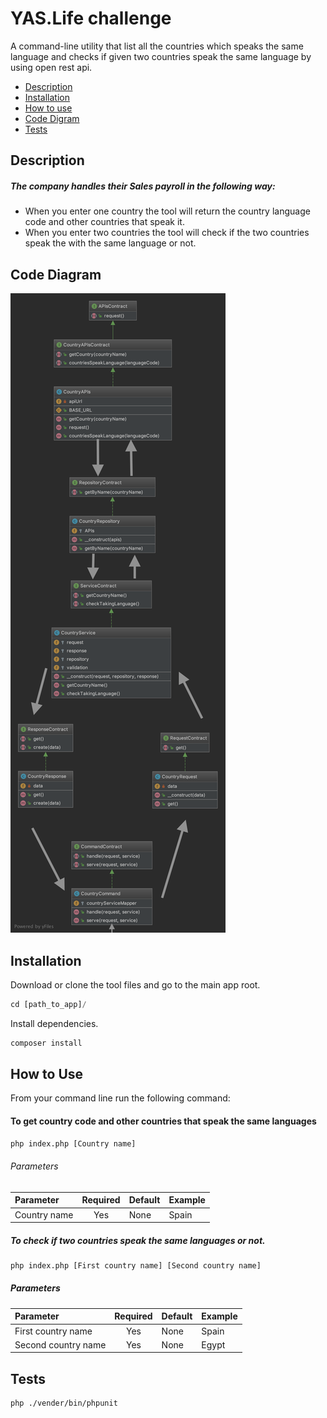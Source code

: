 # YAS.Life challenge

A command-line utility that list all the countries which speaks the same language and checks if given two countries speak the same language by using open rest api.

- [Description](#description)
- [Installation](#installation)
- [How to use](#how-to-use)
- [Code Digram](#code-diagram)
- [Tests](#tests)

## Description

##### The company handles their Sales payroll in the following way:

- When you enter one country the tool will return the country language code and other countries that speak it.
- When you enter two countries the tool will check if the two countries speak the with the same language or not.

## Code Diagram

![](images/diagram.png)

## Installation
Download or clone the tool files and go to the main app root.

```php
cd [path_to_app]/
```

Install dependencies.
```bash
composer install
```

## How to Use
From your command line run the following command:

#### To get country code and other countries that speak the same languages

```bash
php index.php [Country name]
```
###### Parameters
| Parameter  | Required | Default | Example |
| :---        | :---: | :-------- | --- |
| Country name  | Yes  | None | Spain |

##### To check if two countries speak the same languages or not.

```bash
php index.php [First country name] [Second country name]
```

##### Parameters
| Parameter  | Required | Default | Example |
| :---        | :---: | :-------- | --- |
| First country name  | Yes  | None | Spain |
| Second country name  | Yes  | None | Egypt |


## Tests
```bash 
php ./vender/bin/phpunit
```
